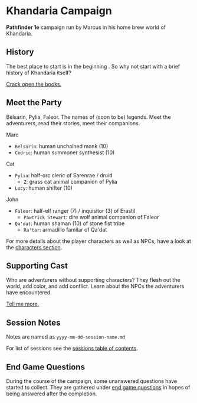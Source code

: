 # Khandaria Campaign

**Pathfinder 1e** campaign run by Marcus in his home brew world of Khandaria.  

## History

The best place to start is in the beginning . So why not start with a brief history of Khandaria itself?  

[Crack open the books.](history-of-khandaria.md)  


## Meet the Party

Belsarin, Pylia, Faleor. The names of (soon to be) legends. Meet the adventurers, read their stories, meet their companions.

Marc
- `Belsarin`: human unchained monk (10)
- `Cedric`: human summoner synthesist (10)

Cat
- `Pylia`: half-orc cleric of Sarenrae / druid
    - `Z`: grass cat animal companion of Pylia
- `Lucy`: human shifter (10)

John
- `Faleor`: half-elf ranger (7) / inquisitor (3) of Erastil
    - `Pawtrick Stewart`: dire wolf animal companion of Faleor
- `Qa'dat`: human shaman (10) of stone fist tribe
    - `Ra'tar`: armadillo familar of Qa'dat

For more details about the player characters as well as NPCs, have a look at the [characters section](/characters/).


## Supporting Cast

Who are adventurers without supporting characters? They flesh out the world, add color, and add conflict. Learn about the NPCs the adventurers have encountered.   

[Tell me more.](/characters/README.md#npcs)


## Session Notes

Notes are named as `yyyy-mm-dd-session-name.md`

For list of sessions see the [sessions table of contents](/sessions/).


## End Game Questions

During the course of the campaign, some unanswered questions have started to collect. They are gathered under [end game questions](end-game-questions.md) in hopes of being answered after the completion.
